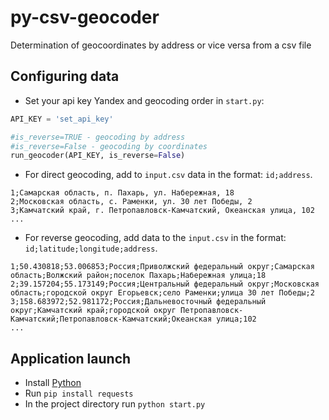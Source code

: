# py-csv-geocoder
Determination of geocoordinates by address or vice versa from a csv file

## Configuring data

* Set your api key Yandex and geocoding order in `start.py`:

```python
API_KEY = 'set_api_key'

#is_reverse=TRUE - geocoding by address
#is_reverse=False - geocoding by coordinates
run_geocoder(API_KEY, is_reverse=False)
```

* For direct geocoding, add to `input.csv` data in the format: `id;address`.

```
1;Самарская область, п. Пахарь, ул. Набережная, 18
2;Московская область, с. Раменки, ул. 30 лет Победы, 2
3;Камчатский край, г. Петропавловск-Камчатский, Океанская улица, 102
...
```

* For reverse geocoding, add data to the `input.csv` in the format: `id;latitude;longitude;address`.

```
1;50.430818;53.006853;Россия;Приволжский федеральный округ;Самарская область;Волжский район;поселок Пахарь;Набережная улица;18
2;39.157204;55.173149;Россия;Центральный федеральный округ;Московская область;городской округ Егорьевск;село Раменки;улица 30 лет Победы;2
3;158.683972;52.981172;Россия;Дальневосточный федеральный округ;Камчатский край;городской округ Петропавловск-Камчатский;Петропавловск-Камчатский;Океанская улица;102
...
```

## Application launch

* Install [Python](https://www.python.org/)
* Run `pip install requests`
* In the project directory run `python start.py`
